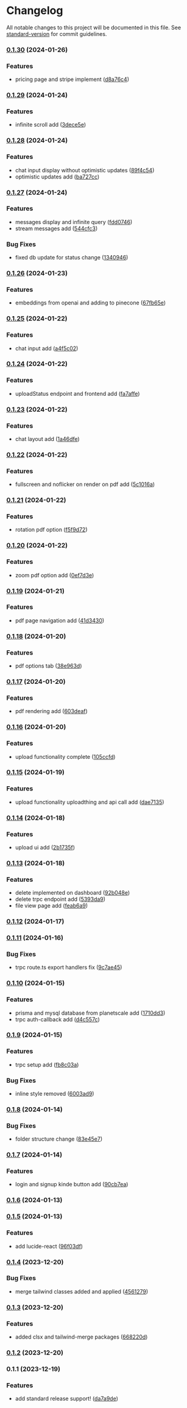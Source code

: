 # Changelog

All notable changes to this project will be documented in this file. See [standard-version](https://github.com/conventional-changelog/standard-version) for commit guidelines.

### [0.1.30](https://github.com/Laryd/pdf_singer/compare/v0.1.29...v0.1.30) (2024-01-26)


### Features

* pricing page and stripe implement ([d8a76c4](https://github.com/Laryd/pdf_singer/commit/d8a76c4109dc7e424ede42f5f2c73ea1dfbe5c1f))

### [0.1.29](https://github.com/Laryd/pdf_singer/compare/v0.1.28...v0.1.29) (2024-01-24)


### Features

* infinite scroll add ([3dece5e](https://github.com/Laryd/pdf_singer/commit/3dece5e5e03cd821c08b5f2a77609f212a2b5133))

### [0.1.28](https://github.com/Laryd/pdf_singer/compare/v0.1.27...v0.1.28) (2024-01-24)


### Features

* chat input display without optimistic updates ([89f4c54](https://github.com/Laryd/pdf_singer/commit/89f4c54c7afda106e3c1c5bf14cc56315ce1dcee))
* optimistic updates add ([ba727cc](https://github.com/Laryd/pdf_singer/commit/ba727cc633fd3a11e8e58b459e204b9e41b29155))

### [0.1.27](https://github.com/Laryd/pdf_singer/compare/v0.1.26...v0.1.27) (2024-01-24)


### Features

* messages display and infinite query ([fdd0746](https://github.com/Laryd/pdf_singer/commit/fdd0746ac6027f4de4bec49a409758777714a562))
* stream messages add ([544cfc3](https://github.com/Laryd/pdf_singer/commit/544cfc3c564c99cebd2c5dbc79bced164d119b62))


### Bug Fixes

* fixed db update for status change ([1340946](https://github.com/Laryd/pdf_singer/commit/134094691dbb9d4ed5e9235f5101f1939e95ad64))

### [0.1.26](https://github.com/Laryd/pdf_singer/compare/v0.1.25...v0.1.26) (2024-01-23)


### Features

* embeddings from openai and adding to pinecone ([67fb65e](https://github.com/Laryd/pdf_singer/commit/67fb65e837dd0b4ad7100dfa1bcdf1528abaac5d))

### [0.1.25](https://github.com/Laryd/pdf_singer/compare/v0.1.24...v0.1.25) (2024-01-22)


### Features

* chat input add ([a4f5c02](https://github.com/Laryd/pdf_singer/commit/a4f5c0231b6927792d0a5106b32c10faf683875e))

### [0.1.24](https://github.com/Laryd/pdf_singer/compare/v0.1.23...v0.1.24) (2024-01-22)


### Features

* uploadStatus endpoint and frontend add ([fa7affe](https://github.com/Laryd/pdf_singer/commit/fa7affe38a44d82c250a0b824d12b0d7c2c34345))

### [0.1.23](https://github.com/Laryd/pdf_singer/compare/v0.1.22...v0.1.23) (2024-01-22)


### Features

* chat layout add ([1a46dfe](https://github.com/Laryd/pdf_singer/commit/1a46dfe6f3be39e7c9ff15af90dc989d0eba15bb))

### [0.1.22](https://github.com/Laryd/pdf_singer/compare/v0.1.21...v0.1.22) (2024-01-22)


### Features

* fullscreen and noflicker on render on pdf add ([5c1016a](https://github.com/Laryd/pdf_singer/commit/5c1016a08d6dcaf1c2b72f0c0462efc91554f7a1))

### [0.1.21](https://github.com/Laryd/pdf_singer/compare/v0.1.20...v0.1.21) (2024-01-22)


### Features

* rotation pdf option ([f5f9d72](https://github.com/Laryd/pdf_singer/commit/f5f9d728a1bcfbf85d95cdd7e2cfee0cb91f353e))

### [0.1.20](https://github.com/Laryd/pdf_singer/compare/v0.1.19...v0.1.20) (2024-01-22)


### Features

* zoom pdf option add ([0ef7d3e](https://github.com/Laryd/pdf_singer/commit/0ef7d3e08ab979844d8b0dcdd7ba67d227c254ba))

### [0.1.19](https://github.com/Laryd/pdf_singer/compare/v0.1.18...v0.1.19) (2024-01-21)


### Features

* pdf page navigation add ([41d3430](https://github.com/Laryd/pdf_singer/commit/41d34303df02113ac1aaaeeb4227225517e9cc7d))

### [0.1.18](https://github.com/Laryd/pdf_singer/compare/v0.1.17...v0.1.18) (2024-01-20)


### Features

* pdf options tab ([38e963d](https://github.com/Laryd/pdf_singer/commit/38e963d5582913667b75e7e336046bf7f2b304dc))

### [0.1.17](https://github.com/Laryd/pdf_singer/compare/v0.1.16...v0.1.17) (2024-01-20)


### Features

* pdf rendering add ([603deaf](https://github.com/Laryd/pdf_singer/commit/603deaf34f8d3483c7ac96667390b88285b7ff3f))

### [0.1.16](https://github.com/Laryd/pdf_singer/compare/v0.1.15...v0.1.16) (2024-01-20)


### Features

* upload functionality complete ([105ccfd](https://github.com/Laryd/pdf_singer/commit/105ccfde7ef635686a7e631a6bada6be889e9c84))

### [0.1.15](https://github.com/Laryd/pdf_singer/compare/v0.1.14...v0.1.15) (2024-01-19)


### Features

* upload functionality uploadthing and api call add ([dae7135](https://github.com/Laryd/pdf_singer/commit/dae7135afd13c3a0f296509e0bdc41fe93575844))

### [0.1.14](https://github.com/Laryd/pdf_singer/compare/v0.1.13...v0.1.14) (2024-01-18)


### Features

* upload ui add ([2b1735f](https://github.com/Laryd/pdf_singer/commit/2b1735f9512491374249d635468531f43632db27))

### [0.1.13](https://github.com/Laryd/pdf_singer/compare/v0.1.12...v0.1.13) (2024-01-18)


### Features

* delete implemented on dashboard ([92b048e](https://github.com/Laryd/pdf_singer/commit/92b048e3f58dcfbca2be93bd3e1d12f5237966ea))
* delete trpc endpoint add ([5393da9](https://github.com/Laryd/pdf_singer/commit/5393da9f2018e423bde7a1c9da2e214146c228fb))
* file view page add ([feab6a9](https://github.com/Laryd/pdf_singer/commit/feab6a978fe9846a826dd915603fda3afcfe120c))

### [0.1.12](https://github.com/Laryd/pdf_singer/compare/v0.1.11...v0.1.12) (2024-01-17)

### [0.1.11](https://github.com/Laryd/pdf_singer/compare/v0.1.10...v0.1.11) (2024-01-16)


### Bug Fixes

* trpc route.ts export handlers fix ([9c7ae45](https://github.com/Laryd/pdf_singer/commit/9c7ae45c175e05bbb3d0c76c33eb36a7702341a5))

### [0.1.10](https://github.com/Laryd/pdf_singer/compare/v0.1.9...v0.1.10) (2024-01-15)


### Features

* prisma and mysql database from planetscale add ([1710dd3](https://github.com/Laryd/pdf_singer/commit/1710dd367ea2a91c191865ce798d5fcce2379064))
* trpc auth-callback add ([d4c557c](https://github.com/Laryd/pdf_singer/commit/d4c557c17f0bd1c3847e7a709cbd285af4c65e43))

### [0.1.9](https://github.com/Laryd/pdf_singer/compare/v0.1.8...v0.1.9) (2024-01-15)


### Features

* trpc setup add ([fb8c03a](https://github.com/Laryd/pdf_singer/commit/fb8c03ae239b72b2be4320925d23d973870a13dd))


### Bug Fixes

* inline style removed ([6003ad9](https://github.com/Laryd/pdf_singer/commit/6003ad920a4f3e7d145fa89e67aa60772eec5d64))

### [0.1.8](https://github.com/Laryd/pdf_singer/compare/v0.1.7...v0.1.8) (2024-01-14)


### Bug Fixes

* folder structure change ([83e45e7](https://github.com/Laryd/pdf_singer/commit/83e45e7bd148c8a787b96012cd2cfc0e7d8d8cc3))

### [0.1.7](https://github.com/Laryd/pdf_singer/compare/v0.1.6...v0.1.7) (2024-01-14)


### Features

* login and signup kinde button add ([90cb7ea](https://github.com/Laryd/pdf_singer/commit/90cb7eac917bd53582255158dc9bf0252849ceb9))

### [0.1.6](https://github.com/Laryd/pdf_singer/compare/v0.1.5...v0.1.6) (2024-01-13)

### [0.1.5](https://github.com/Laryd/pdf_singer/compare/v0.1.4...v0.1.5) (2024-01-13)


### Features

* add lucide-react ([96f03df](https://github.com/Laryd/pdf_singer/commit/96f03df41afa3418be38d192e38ae7219ea06ff3))

### [0.1.4](https://github.com/Laryd/pdf_singer/compare/v0.1.3...v0.1.4) (2023-12-20)


### Bug Fixes

* merge tailwind classes added and applied ([4561279](https://github.com/Laryd/pdf_singer/commit/4561279177a0d7548d3e1d130c617ef0e8e11272))

### [0.1.3](https://github.com/Laryd/pdf_singer/compare/v0.1.2...v0.1.3) (2023-12-20)


### Features

* added clsx and tailwind-merge packages ([668220d](https://github.com/Laryd/pdf_singer/commit/668220dce42b3de7a8b2242e6c132c1f1a09c052))

### [0.1.2](https://github.com/Laryd/pdf_singer/compare/v0.1.1...v0.1.2) (2023-12-20)

### 0.1.1 (2023-12-19)


### Features

* add standard release support! ([da7a9de](https://github.com/Laryd/pdf_singer/commit/da7a9de58a7346dd15158a769c10ce38b3912ac5))
